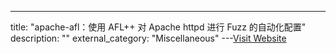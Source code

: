 ---
title: "apache-afl：使用 AFL++ 对 Apache httpd 进行 Fuzz 的自动化配置"
description: ""
external_category: "Miscellaneous"
---[Visit Website](https://github.com/0xbigshaq/apache-afl)

